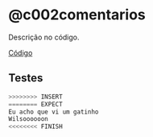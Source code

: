 # @c002comentarios

Descrição no código.

[Código](https://github.com/qxcodefup/arcade/blob/master/base/c002comentarios/.cache/draft.c)

## Testes

``` py
>>>>>>>> INSERT
======== EXPECT
Eu acho que vi um gatinho
Wilsoooooon
<<<<<<<< FINISH
```

